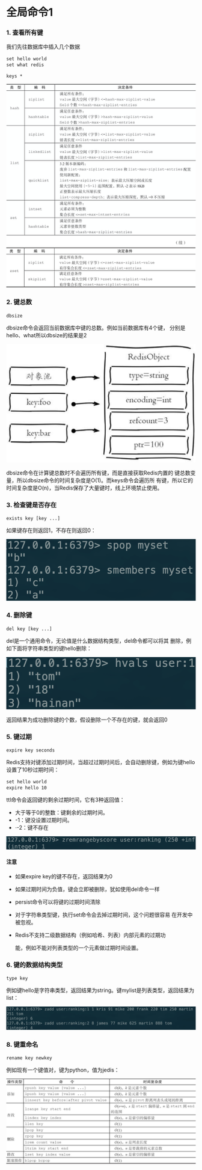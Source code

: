 # 全局命令1

### 1. 查看所有键

我们先往数据库中插入几个数据

```text
set hello world
set what redis
```

```text
keys *
```

![](../.gitbook/assets/image%20%28127%29.png)

### 2. 键总数

```text
dbsize
```

dbsize命令会返回当前数据库中键的总数。例如当前数据库有4个键， 分别是hello、what所以dbsize的结果是2

![](../.gitbook/assets/image%20%28144%29.png)

dbsize命令在计算键总数时不会遍历所有键，而是直接获取Redis内置的 键总数变量，所以dbsize命令的时间复杂度是O\(1\)。而keys命令会遍历所 有键，所以它的时间复杂度是O\(n\)，当Redis保存了大量键时，线上环境禁止使用。

### 3. 检查键是否存在

```text
exists key [key ...]
```

如果键存在则返回1，不存在则返回0：

![](../.gitbook/assets/image%20%2833%29.png)

### 4. 删除键

```text
del key [key ...]
```

del是一个通用命令，无论值是什么数据结构类型，del命令都可以将其 删除，例如下面将字符串类型的键hello删除：

![](../.gitbook/assets/image%20%2845%29.png)

返回结果为成功删除键的个数，假设删除一个不存在的键，就会返回0

### 5. 键过期

```text
expire key seconds
```

Redis支持对键添加过期时间，当超过过期时间后，会自动删除键，例如为键hello设置了10秒过期时间：

```text
set hello world
expire hello 10
```

ttl命令会返回键的剩余过期时间，它有3种返回值：

* 大于等于0的整数：键剩余的过期时间。
* -1：键没设置过期时间。
* ·-2：键不存在

![](../.gitbook/assets/image%20%2836%29.png)

#### 注意

* 如果expire key的键不存在，返回结果为0
* 如果过期时间为负值，键会立即被删除，犹如使用del命令一样
* persist命令可以将键的过期时间清除
* 对于字符串类型键，执行set命令会去掉过期时间，这个问题很容易 在开发中被忽视。
* Redis不支持二级数据结构（例如哈希、列表）内部元素的过期功

  能，例如不能对列表类型的一个元素做过期时间设置。

### 6. 键的数据结构类型

```text
type key
```

例如键hello是字符串类型，返回结果为string。键mylist是列表类型，返回结果为list：

![](../.gitbook/assets/image%20%283%29.png)

### 8. 键重命名

```text
rename key newkey
```

例如现有一个键值对，键为python，值为jedis：

![](../.gitbook/assets/image%20%285%29.png)


